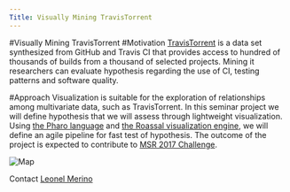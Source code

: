 ```yaml
---
Title: Visually Mining TravisTorrent
---
```

#Visually Mining TravisTorrent
#Motivation
[TravisTorrent](https://travistorrent.testroots.org/) is a data set synthesized from GitHub and Travis CI that provides access to hundred of thousands of builds from a thousand of selected projects. Mining it researchers can evaluate hypothesis regarding the use of CI, testing patterns and software quality. 

#Approach
Visualization is suitable for the exploration of relationships among multivariate data, such as TravisTorrent. In this seminar project we will define hypothesis that we will assess through lightweight visualization. Using [the Pharo language](http://files.pharo.org/books/pharo-by-example/) and [the Roassal visualization engine](http://agilevisualization.com/#book), we will define an agile pipeline for fast test of hypothesis. The outcome of the project is expected to contribute to [MSR 2017 Challenge](http://2017.msrconf.org/#/challenge).   


![Map](%assets_url%/files/01/5ila54n3rz6s5sow6xi6ae2luw0dmv/map.png)


Contact
[Leonel Merino](%base_url%/staff/merino)
